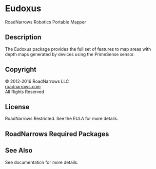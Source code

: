 # Eudoxus
RoadNarrows Robotics Portable Mapper

## Description
The Eudoxus package provides the full set of features to map areas with
depth maps generated by devices using the PrimeSense sensor.

## Copyright
&#169; 2012-2016 RoadNarrows LLC<br>
[roadnarrows.com](http://roadnarrows.com)<br>
All Rights Reserved

## License
RoadNarrows Restricted. See the EULA for more details.

## RoadNarrows Required Packages

## See Also
See documentation for more details.
